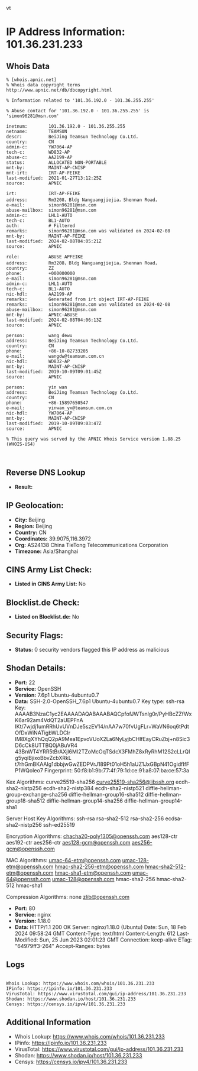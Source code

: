 vt
# IP Address Information: 101.36.231.233

## Whois Data
```
% [whois.apnic.net]
% Whois data copyright terms    http://www.apnic.net/db/dbcopyright.html

% Information related to '101.36.192.0 - 101.36.255.255'

% Abuse contact for '101.36.192.0 - 101.36.255.255' is 'simon96281@msn.com'

inetnum:        101.36.192.0 - 101.36.255.255
netname:        TEAMSUN
descr:          BeiJing Teamsun Technology Co.Ltd.
country:        CN
admin-c:        YW7064-AP
tech-c:         WD832-AP
abuse-c:        AA2199-AP
status:         ALLOCATED NON-PORTABLE
mnt-by:         MAINT-AP-CNISP
mnt-irt:        IRT-AP-FEIKE
last-modified:  2021-01-27T13:12:25Z
source:         APNIC

irt:            IRT-AP-FEIKE
address:        Rm3208，Bldg Nanguangjiejia，Shennan Road，
e-mail:         simon96281@msn.com
abuse-mailbox:  simon96281@msn.com
admin-c:        LHL1-AUTO
tech-c:         BL1-AUTO
auth:           # Filtered
remarks:        simon96281@msn.com was validated on 2024-02-08
mnt-by:         MAINT-AP-FEIKE
last-modified:  2024-02-08T04:05:21Z
source:         APNIC

role:           ABUSE APFEIKE
address:        Rm3208，Bldg Nanguangjiejia，Shennan Road，
country:        ZZ
phone:          +000000000
e-mail:         simon96281@msn.com
admin-c:        LHL1-AUTO
tech-c:         BL1-AUTO
nic-hdl:        AA2199-AP
remarks:        Generated from irt object IRT-AP-FEIKE
remarks:        simon96281@msn.com was validated on 2024-02-08
abuse-mailbox:  simon96281@msn.com
mnt-by:         APNIC-ABUSE
last-modified:  2024-02-08T04:06:13Z
source:         APNIC

person:         wang dewu
address:        BeiJing Teamsun Technology Co.Ltd.
country:        CN
phone:          +86-10-82733205
e-mail:         wangdw@teamsun.com.cn
nic-hdl:        WD832-AP
mnt-by:         MAINT-AP-CNISP
last-modified:  2019-10-09T09:01:45Z
source:         APNIC

person:         yin wan
address:        BeiJing Teamsun Technology Co.Ltd.
country:        CN
phone:          +86-15897650547
e-mail:         yinwan_yx@teamsun.com.cn
nic-hdl:        YW7064-AP
mnt-by:         MAINT-AP-CNISP
last-modified:  2019-10-09T09:03:47Z
source:         APNIC

% This query was served by the APNIC Whois Service version 1.88.25 (WHOIS-US4)



```
## Reverse DNS Lookup
- **Result:** 

## IP Geolocation:
- **City:** Beijing
- **Region:** Beijing
- **Country:** CN
- **Coordinates:** 39.9075,116.3972
- **Org:** AS24138 China TieTong Telecommunications Corporation
- **Timezone:** Asia/Shanghai

## CINS Army List Check:
- **Listed in CINS Army List:** 
No

## Blocklist.de Check:
- **Listed on Blocklist.de:** 
No

## Security Flags:
- **Status:** 0 security vendors flagged this IP address as malicious

## Shodan Details:
- **Port:** 22
- **Service:** OpenSSH
- **Version:** 7.6p1 Ubuntu-4ubuntu0.7
- **Data:** SSH-2.0-OpenSSH_7.6p1 Ubuntu-4ubuntu0.7
Key type: ssh-rsa
Key: AAAAB3NzaC1yc2EAAAADAQABAAABAQCpfofJWTsnlg0r/PyHBcZZfWxK6ar92am4VdQT2aUEPFnA
IKt/7wjdj1umRRhUvUVnDJe5szEV14/nAA7w70fvUgFLr+WaVN6oq6tPdtOfDxWiNATigbWLDCIr
IM8XgXYhQqQ2pA9Mea1EpvoVUoX2La6NyLyjbCHlfEayCRuZbj+n8Sic3D6cCk8UTTBQ0jABuVR4
43BnWT4YRR5tBrAXjI6MI2TZoMcOqTSdcX3FMhZ8xRyRhM12S2cLLrQIg5yqiBjixoBbvZcbXRkL
t7rhGmBKAAIg1dbbjwGwZEDPVrJ189Pt01oH5h1aUZ1JxGBpN41OgidfIfFP1WQoIeo7
Fingerprint: 50:f8:b1:9b:77:4f:79:1d:ce:91:a8:07:ba:ce:57:3a

Kex Algorithms:
	curve25519-sha256
	curve25519-sha256@libssh.org
	ecdh-sha2-nistp256
	ecdh-sha2-nistp384
	ecdh-sha2-nistp521
	diffie-hellman-group-exchange-sha256
	diffie-hellman-group16-sha512
	diffie-hellman-group18-sha512
	diffie-hellman-group14-sha256
	diffie-hellman-group14-sha1

Server Host Key Algorithms:
	ssh-rsa
	rsa-sha2-512
	rsa-sha2-256
	ecdsa-sha2-nistp256
	ssh-ed25519

Encryption Algorithms:
	chacha20-poly1305@openssh.com
	aes128-ctr
	aes192-ctr
	aes256-ctr
	aes128-gcm@openssh.com
	aes256-gcm@openssh.com

MAC Algorithms:
	umac-64-etm@openssh.com
	umac-128-etm@openssh.com
	hmac-sha2-256-etm@openssh.com
	hmac-sha2-512-etm@openssh.com
	hmac-sha1-etm@openssh.com
	umac-64@openssh.com
	umac-128@openssh.com
	hmac-sha2-256
	hmac-sha2-512
	hmac-sha1

Compression Algorithms:
	none
	zlib@openssh.com


- **Port:** 80
- **Service:** nginx
- **Version:** 1.18.0
- **Data:** HTTP/1.1 200 OK
Server: nginx/1.18.0 (Ubuntu)
Date: Sun, 18 Feb 2024 09:58:24 GMT
Content-Type: text/html
Content-Length: 612
Last-Modified: Sun, 25 Jun 2023 02:01:23 GMT
Connection: keep-alive
ETag: "64979ff3-264"
Accept-Ranges: bytes



## Logs
```

Whois Lookup: https://www.whois.com/whois/101.36.231.233
IPinfo: https://ipinfo.io/101.36.231.233
VirusTotal: https://www.virustotal.com/gui/ip-address/101.36.231.233
Shodan: https://www.shodan.io/host/101.36.231.233
Censys: https://censys.io/ipv4/101.36.231.233

```
## Additional Information
- Whois Lookup: https://www.whois.com/whois/101.36.231.233
- IPinfo: https://ipinfo.io/101.36.231.233
- VirusTotal: https://www.virustotal.com/gui/ip-address/101.36.231.233
- Shodan: https://www.shodan.io/host/101.36.231.233
- Censys: https://censys.io/ipv4/101.36.231.233

